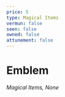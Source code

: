 ```yaml
---
price: 5
type: Magical Items
vermun: false
seen: false
owned: false
attunement: false
---
```

# Emblem

*Magical Items, None*